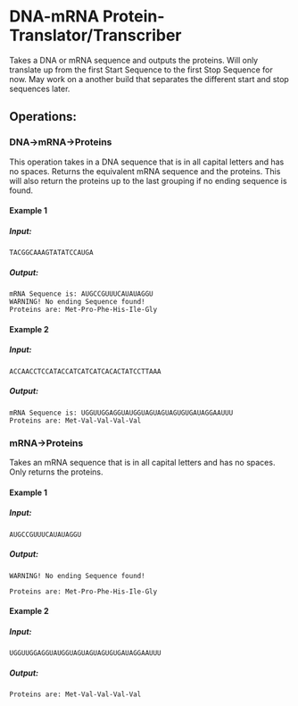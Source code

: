 # DNA-mRNA Protein-Translator/Transcriber
Takes a DNA or mRNA sequence and outputs the proteins. Will only translate up from the first Start Sequence to the first Stop Sequence for now. May work on a another build that separates the different start and stop sequences later.

## Operations: ##

### DNA->mRNA->Proteins ###
This operation takes in a DNA sequence that is in all capital letters and has no spaces. Returns the equivalent mRNA sequence and the proteins. This will also return the proteins up to the last grouping if no ending sequence is found.

#### Example 1 ####
##### Input: #####
`TACGGCAAAGTATATCCAUGA`

##### Output: #####
```
mRNA Sequence is: AUGCCGUUUCAUAUAGGU
WARNING! No ending Sequence found!
Proteins are: Met-Pro-Phe-His-Ile-Gly
```

#### Example 2 ####
##### Input: #####
`ACCAACCTCCATACCATCATCATCACACTATCCTTAAA`
##### Output: #####
```
mRNA Sequence is: UGGUUGGAGGUAUGGUAGUAGUAGUGUGAUAGGAAUUU
Proteins are: Met-Val-Val-Val-Val
```

### mRNA->Proteins ###
Takes an mRNA sequence that is in all capital letters and has no spaces. Only returns the proteins. 

#### Example 1 ####
##### Input: #####
`AUGCCGUUUCAUAUAGGU`

##### Output: #####
```
WARNING! No ending Sequence found!

Proteins are: Met-Pro-Phe-His-Ile-Gly
```

#### Example 2 ####
##### Input: #####
`UGGUUGGAGGUAUGGUAGUAGUAGUGUGAUAGGAAUUU`
##### Output: #####
`Proteins are: Met-Val-Val-Val-Val`